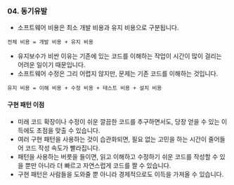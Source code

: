 ### 04. 동기유발

- 소프트웨어 비용은 최소 개발 비용과 유지 비용으로 구분됩니다.
```
전체 비용 = 개발 비용 + 유지 비용
```
- 유지보수가 비싼 이유는 기존에 있는 코드를 이해하는 작업이 시간이 많이 걸리는 어려운 일이기 때문입니다.
- 소프트웨어 수정은 그리 어렵지 않지만, 문제는 기존 코드를 이해하는 것입니다.
```
유지 비용 = 이해 비용 + 수정 비용 + 테스트 비용 + 설치 비용
```

#### 구현 패턴 이점

- 미래 코드 확장이나 수정이 쉬운 깔끔한 코드를 추구하면서도, 당장 얻을 수 있는 이득에도 초점을 맞출 수 있습니다.
- 여러 구현 패턴을 사용하는 것이 습관화되면, 필요 없는 고민을 하는 시간이 줄어들어 코드 작성 속도가 빨라집니다.
- 패턴을 사용하는 버릇을 들이면, 읽고 이해하고 수정하기 쉬운 코드를 작성할 수 있을 뿐만 아니라 더 빠르고 자연스럽게 코드를 짤 수 있습니다.
- 구현 패턴은 사람들을 도와줄 뿐 아니라 경제적으로도 이득을 가져올 수 있습니다.
